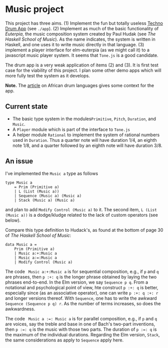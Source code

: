 # Music project

This project has three aims.  (1) Implement the fun but totally
useless [Techno Drum App](https://jxxcarlson.github.io/app/drumlanguage.html) (see `./app`).  (2) Implement as much of
the basic functionality of *Euterpia*, the music composition system created by
Paul Hudak (see *The Haskell School of Music*).  As the name indicates,
the system is written in Haskell, and one uses it to write music directly
in that language.
(3) implement a player interface for elm-euterpia (as we might call it) to
a javascript music player system.  It seems that `Tone.js` is a good candidate.

The drum app is a very weak application of items (2) and (3).  It is
first test case for the viability of this project.  I plan some other
demo apps which will more fully test the system as it develops.

**Note.** The
[article](https://jxxcarlson.io/posts/2019-06-29-drum-language/)
on African drum languages gives some context for the app.

## Current state

- The basic type system in the modules`Primitive`, `Pitch`, `Duration`, and `Music`.
- A `Player` module which is part of the interface to `Tone.js`
- A helper module `Rational` to implement the system of rational numbers used in
`Duration`.  Thus a quarter note will have duration 1/4, an eighth note 1/8,
and a quarter followed by an eighth note will have duration 3/8.

## An issue

I've implemented the `Music a` type as follows

```
type Music a
    = Prim (Primitive a)
    | L (List (Music a))
    | Sequence (Music a) (Music a)
    | Stack (Music a) (Music a)
```

and plan to add `Modify Control (Music a)` to it.
The second item, `L (List (Music a))` is a dodge/kludge
related to the lack of custom operators (see below).

Compare this type definition to Hudack's,
as found at the bottom of page 30 of
*The Haskell School of Music*:

```
data Music a =
    Prim (Primitive a)
    | Music a:+:Music a
    | Music a:=:Music a
    | Modify Control (Music a)
```

The code ` Music a:+:Music a` is for sequential composition, e.g.,
if `p` and `q` are phrases, then `p :+: q` is the longer phrase
obtained by laying the two phrases end-to-end.  In the Elm
version, we say `Sequence p q`.  From a notational and
psychological point of view, hte construct `p :+: q` is
better, especially since (as an associative operator), one
can write `p :+: q :+: r` and longer versions thereof.
With `Sequence`, one has to write the awkward
`Sequence (Sequence p q) r`.  As the number of terms
increases, so does the awkwardness.


The code ` Music a :=: Music a` is for parallel composition, e.g.,
if `p` and `q` are voices, say the treble and base in one of
Bach's two-part inventions, then `p :=: q` is the music with
those two parts.  The duration of `p :=: q` is the maximum of
the individual durations.  Regarding the Elm version, `Stack`,
the same considerations as apply to `Sequence` apply here.
